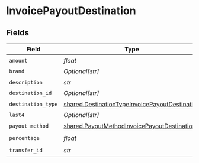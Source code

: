 # InvoicePayoutDestination


## Fields

| Field                                                                                                            | Type                                                                                                             | Required                                                                                                         | Description                                                                                                      |
| ---------------------------------------------------------------------------------------------------------------- | ---------------------------------------------------------------------------------------------------------------- | ---------------------------------------------------------------------------------------------------------------- | ---------------------------------------------------------------------------------------------------------------- |
| `amount`                                                                                                         | *float*                                                                                                          | :heavy_check_mark:                                                                                               | N/A                                                                                                              |
| `brand`                                                                                                          | *Optional[str]*                                                                                                  | :heavy_minus_sign:                                                                                               | N/A                                                                                                              |
| `description`                                                                                                    | *str*                                                                                                            | :heavy_check_mark:                                                                                               | N/A                                                                                                              |
| `destination_id`                                                                                                 | *Optional[str]*                                                                                                  | :heavy_minus_sign:                                                                                               | N/A                                                                                                              |
| `destination_type`                                                                                               | [shared.DestinationTypeInvoicePayoutDestination](../../models/shared/destinationtypeinvoicepayoutdestination.md) | :heavy_check_mark:                                                                                               | N/A                                                                                                              |
| `last4`                                                                                                          | *Optional[str]*                                                                                                  | :heavy_minus_sign:                                                                                               | N/A                                                                                                              |
| `payout_method`                                                                                                  | [shared.PayoutMethodInvoicePayoutDestination](../../models/shared/payoutmethodinvoicepayoutdestination.md)       | :heavy_check_mark:                                                                                               | N/A                                                                                                              |
| `percentage`                                                                                                     | *float*                                                                                                          | :heavy_check_mark:                                                                                               | N/A                                                                                                              |
| `transfer_id`                                                                                                    | *str*                                                                                                            | :heavy_check_mark:                                                                                               | N/A                                                                                                              |